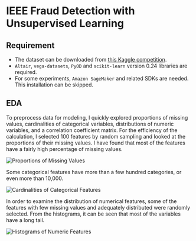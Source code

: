 # IEEE Fraud Detection with Unsupervised Learning
## Requirement
* The dataset can be downloaded from [this Kaggle competition](https://www.kaggle.com/c/ieee-fraud-detection/).
* `Altair`, `vega-datasets`, `PyOD` and `scikit-learn` version 0.24 libraries are required. 
* For some experiments, `Amazon SageMaker` and related SDKs are needed. This installation can be skipped.
  
## EDA
To preprocess data for modeling, I quickly explored proportions of missing values, cardinalities of categorical variables, distributions of numeric variables, and a correlation coefficient matrix. For the efficiency of the calculation, I selected 100 features by random sampling and looked at the proportions of their missing values. I have found that most of the features have a fairly high percentage of missing values.
  
![Proportions of Missing Values](https://github.com/aldente0630/fraud-detection-with-unsupervised-learning/blob/b959ce754282ed28d2d43ed079d7d06c214d735e/prop_of_missing_values.png)
  
Some categorical features have more than a few hundred categories, or even more than 10,000.

![Cardinalities of Categorical Features](https://github.com/aldente0630/fraud-detection-with-unsupervised-learning/blob/5eadffe29734da70371e84b06eb73706a1c7731d/card_of_cat_features.png)
  
In order to examine the distribution of numerical features, some of the features with few missing values and adequately distributed were randomly selected. From the histograms, it can be seen that most of the variables have a long tail.

![Histograms of Numeric Features](https://github.com/aldente0630/fraud-detection-with-unsupervised-learning/blob/5eadffe29734da70371e84b06eb73706a1c7731d/hist_of_num_features.png)
  
